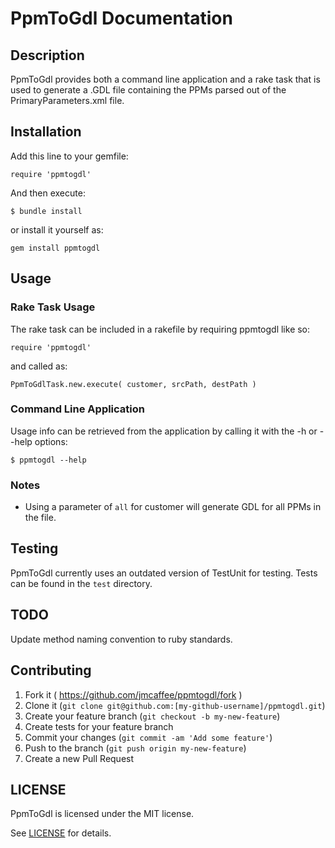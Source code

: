 # PpmToGdl Documentation

## Description

PpmToGdl provides both a command line application and a rake task
that is used to generate a .GDL file containing the PPMs parsed out
of the PrimaryParameters.xml file.

## Installation

Add this line to your gemfile:

    require 'ppmtogdl'

And then execute:

    $ bundle install

or install it yourself as:

    gem install ppmtogdl

## Usage

### Rake Task Usage

The rake task can be included in a rakefile by requiring ppmtogdl like so:

    require 'ppmtogdl'

and called as:

    PpmToGdlTask.new.execute( customer, srcPath, destPath )

### Command Line Application

Usage info can be retrieved from the application by calling it with the -h or --help
options:

    $ ppmtogdl --help


### Notes

* Using a parameter of `all` for customer will generate GDL for all PPMs in the file.

## Testing

PpmToGdl currently uses an outdated version of TestUnit for testing.
Tests can be found in the `test` directory.

## TODO

Update method naming convention to ruby standards.

## Contributing

1. Fork it ( https://github.com/jmcaffee/ppmtogdl/fork )
1. Clone it (`git clone git@github.com:[my-github-username]/ppmtogdl.git`)
2. Create your feature branch (`git checkout -b my-new-feature`)
3. Create tests for your feature branch
4. Commit your changes (`git commit -am 'Add some feature'`)
5. Push to the branch (`git push origin my-new-feature`)
6. Create a new Pull Request

## LICENSE

PpmToGdl is licensed under the MIT license.

See [LICENSE](https://github.com/jmcaffee/ppmtogdl/blob/master/LICENSE) for
details.

